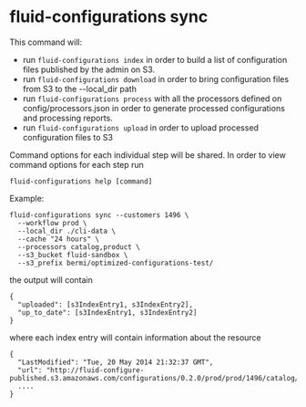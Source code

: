 # fluid-configurations sync

This command will:

- run `fluid-configurations index` in order to build
  a list of configuration files published by the admin
  on S3.
- run `fluid-configurations download` in order to bring
  configuration files from S3 to the --local_dir path
- run `fluid-configurations process` with all the processors
  defined on config/processors.json in order to generate
  processed configurations and processing reports.
- run `fluid-configurations upload` in order to upload
  processed configuration files to S3

Command options for each individual step will be shared.
In order to view command options for each step run

    fluid-configurations help [command]


Example:

    fluid-configurations sync --customers 1496 \
      --workflow prod \
      --local_dir ./cli-data \
      --cache "24 hours" \
      --processors catalog,product \
      --s3_bucket fluid-sandbox \
      --s3_prefix bermi/optimized-configurations-test/

the output will contain

    {
      "uploaded": [s3IndexEntry1, s3IndexEntry2],
      "up_to_date": [s3IndexEntry1, s3IndexEntry2]
    }

where each index entry will contain information about the resource

    {
      "LastModified": "Tue, 20 May 2014 21:32:37 GMT",
      "url": "http://fluid-configure-published.s3.amazonaws.com/configurations/0.2.0/prod/prod/1496/catalog/12/settings.json",
      ....
    }
